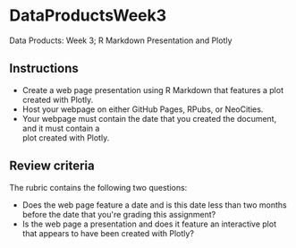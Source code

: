 # DataProductsWeek3
Data Products: Week 3; R Markdown Presentation and Plotly

## Instructions

* Create a web page presentation using R Markdown that features a plot created with Plotly.
* Host your webpage on either GitHub Pages, RPubs, or NeoCities. 
* Your webpage must contain the date that you created the document, and it must contain a  
  plot created with Plotly. 

## Review criteria

The rubric contains the following two questions:

* Does the web page feature a date and is this date less than two months before the date that   you're grading this assignment?
* Is the web page a presentation and does it feature an interactive plot that appears to have   been created with Plotly?

